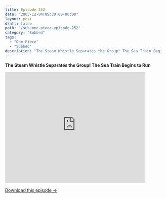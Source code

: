```yaml
---
title: Episode 252
date: "2005-12-04T05:30:00+00:00"
layout: post
draft: false
path: "/sub-one-piece-episode-252"
category: "Subbed"
tags:
  - "One Piece"
  - "Subbed"
description: "The Steam Whistle Separates the Group! The Sea Train Begins to Run"
---
```


**The Steam Whistle Separates the Group! The Sea Train Begins to Run**

<iframe width="640" height="360" src="https://www.rapidvideo.com/e/FXQH9NN91M" frameborder="0" marginwidth=0 marginheight=0 scrolling=no allowfullscreen style="max-width:90%;"></iframe>

<a href="http://ouo.io/qs/eCodkFEQ?s=https://www.rapidvideo.com/d/FXQH9NN91M" class="styled_a">Download this episode →</a>

